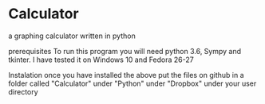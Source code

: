 # Calculator
a graphing calculator written in python

prerequisites
To run this program you will need python 3.6, Sympy and tkinter.
I have tested it on Windows 10 and Fedora 26-27

Instalation
once you have installed the above put the files on github in a folder called "Calculator" under "Python" under "Dropbox" under
your user directory

